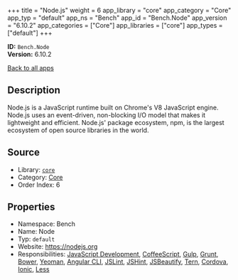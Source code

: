 ﻿+++
title = "Node.js"
weight = 6
app_library = "core"
app_category = "Core"
app_typ = "default"
app_ns = "Bench"
app_id = "Bench.Node"
app_version = "6.10.2"
app_categories = ["Core"]
app_libraries = ["core"]
app_types = ["default"]
+++

**ID:** `Bench.Node`  
**Version:** 6.10.2  
<!--more-->

[Back to all apps](/apps/)

## Description
Node.js is a JavaScript runtime built on Chrome's V8 JavaScript engine.
Node.js uses an event-driven, non-blocking I/O model that makes it lightweight and efficient.
Node.js' package ecosystem, npm, is the largest ecosystem of open source libraries in the world.

## Source

* Library: [`core`](/app_libraries/core)
* Category: [Core](/app_categories/core)
* Order Index: 6

## Properties

* Namespace: Bench
* Name: Node
* Typ: `default`
* Website: <https://nodejs.org>
* Responsibilities: [JavaScript Development](/apps/Bench.Group.JavaScriptDevelopment), [CoffeeScript](/apps/Bench.CoffeeScript), [Gulp](/apps/Bench.Gulp), [Grunt](/apps/Bench.Grunt), [Bower](/apps/Bench.Bower), [Yeoman](/apps/Bench.Yeoman), [Angular CLI](/apps/Bench.AngularCli), [JSLint](/apps/Bench.JSLint), [JSHint](/apps/Bench.JSHint), [JSBeautify](/apps/Bench.JSBeautify), [Tern](/apps/Bench.Tern), [Cordova](/apps/Bench.Cordova), [Ionic](/apps/Bench.Ionic), [Less](/apps/Bench.Less)

